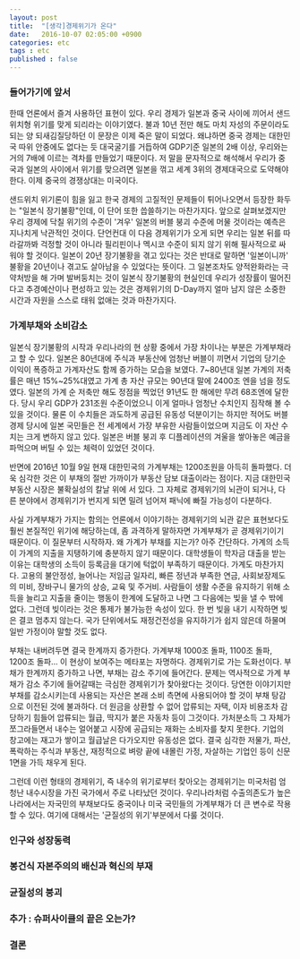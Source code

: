 ```yaml
---
layout: post
title:  "[생각]경제위기가 온다"
date:   2016-10-07 02:05:00 +0900
categories: etc
tags : etc
published : false
---
```

### 들어가기에 앞서

한때 언론에서 즐겨 사용하던 표현이 있다. 우리 경제가 일본과 중국 사이에 끼어서 샌드위치형 위기를 맞게 되리라는 이야기였다. 불과 10년 전만 해도 마치 자성의 주문이라도 되는 양 되새김질당하던 이 문장은 이제 죽은 말이 되었다. 왜냐하면 중국 경제는 대한민국 따위 안중에도 없다는 듯 대국굴기를 거듭하여 GDP기준 일본의 2배 이상, 우리와는 거의 7배에 이르는 격차를 만들었기 때문이다. 저 말을 문자적으로 해석해서 우리가 중국과 일본의 사이에서 위기를 맞으려면 일본을 꺾고 세계 3위의 경제대국으로 도약해야 한다. 이제 중국의 경쟁상대는 미국이다.

샌드위치 위기론이 힘을 잃고 한국 경제의 고질적인 문제들이 튀어나오면서 등장한 화두는 "일본식 장기불황"인데, 이 단어 또한 씁쓸하기는 마찬가지다. 앞으로 살펴보겠지만 우리 경제에 닥칠 위기의 수준이 '겨우' 일본의 버블 붕괴 수준에 머물 것이라는 예측은 지나치게 낙관적인 것이다. 단언컨대 이 다음 경제위기가 오게 되면 우리는 일본 뒤를 따라갈까봐 걱정할 것이 아니라 필리핀이나 멕시코 수준이 되지 않기 위해 필사적으로 싸워야 할 것이다. 일본이 20년 장기불황을 겪고 있다는 것은 반대로 말하면 '일본이니까' 불황을 20년이나 겪고도 살아남을 수 있었다는 뜻이다. 그 일본조차도 양적완화라는 극약처방을 해 가며 발버둥치는 것이 일본식 장기불황의 현실인데 우리가 성장률이 떨어진다고 추경예산이나 편성하고 있는 것은 경제위기의 D-Day까지 얼마 남지 않은 소중한 시간과 자원을 스스로 태워 없애는 것과 마찬가지다.

### 가계부채와 소비감소

일본식 장기불황의 시작과 우리나라의 현 상황 중에서 가장 차이나는 부분은 가계부채라고 할 수 있다. 일본은 80년대에 주식과 부동산에 엄청난 버블이 끼면서 기업의 당기순이익이 폭증하고 가계자산도 함께 증가하는 모습을 보였다. 7~80년대 일본 가계의 저축률은 매년 15%~25%대였고 가계 총 자산 규모는 90년대 말에 2400조 엔을 넘을 정도였다. 일본의 가계 순 저축만 해도 정점을 찍었던 91년도 한 해에만 무려 68조엔에 달한다. 당시 우리 GDP가 231조원 수준이었으니 이게 얼마나 엄청난 수치인지 짐작해 볼 수 있을 것이다. 물론 이 수치들은 과도하게 공급된 유동성 덕분이기는 하지만 적어도 버블경제 당시에 일본 국민들은 전 세계에서 가장 부유한 사람들이었으며 지금도 이 자산 수치는 크게 변하지 않고 있다. 일본은 버블 붕괴 후 디플레이션의 겨울을 쌓아놓은 예금을 파먹으며 버틸 수 있는 체력이 있었던 것이다.

반면에 2016년 10월 9일 현재 대한민국의 가계부채는 1200조원을 아득히 돌파했다. 더욱 심각한 것은 이 부채의 절반 가까이가 부동산 담보 대출이라는 점이다. 지금 대한민국 부동산 시장은 불확실성의 칼날 위에 서 있다. 그 자체로 경제위기의 뇌관이 되거나, 다른 분야에서 경제위기가 번지게 되면 밀려 넘어져 패닉에 빠질 가능성이 다분하다.  

사실 가계부채가 가지는 함의는 언론에서 이야기하는 경제위기의 뇌관 같은 표현보다도 훨씬 본질적인 위기에 해당하는데, 좀 과격하게 말하자면 가계부채가 곧 경제위기이기 때문이다. 이 질문부터 시작하자. 왜 가계가 부채를 지는가? 아주 간단하다. 가계의 소득이 가계의 지출을 지탱하기에 충분하지 않기 때문이다. 대학생들이 학자금 대출을 받는 이유는 대학생의 소득이 등록금을 대기에 턱없이 부족하기 때문이다. 가계도 마찬가지다. 고용의 불안정성, 늘어나는 저임금 일자리, 빠른 정년과 부족한 연금, 사회보장제도의 미비, 장바구니 물가의 상승, 교육 및 주거비. 사람들이 생활 수준을 유지하기 위해 소득을 늘리고 지출을 줄이는 행동이 한계에 도달하고 나면 그 다음에는 빚을 낼 수 밖에 없다. 그런데 빚이라는 것은 통제가 불가능한 속성이 있다. 한 번 빚을 내기 시작하면 빚은 결코 멈추지 않는다. 국가 단위에서도 재정건전성을 유지하기가 쉽지 않은데 하물며 일반 가정이야 말할 것도 없다.

부채는 내버려두면 결국 한계까지 증가한다. 가계부채 1000조 돌파, 1100조 돌파, 1200조 돌파... 이 현상이 보여주는 메타포는 자명하다. 경제위기로 가는 도화선이다. 부채가 한계까지 증가하고 나면, 부채는 감소 주기에 들어간다. 문제는 역사적으로 가계 부채가 감소 주기에 들어갈때는 극심한 경제위기가 찾아왔다는 것이다. 당연한 이야기지만 부채를 감소시키는데 사용되는 자산은 본래 소비 측면에 사용되어야 할 것이 부채 탕감으로 이전된 것에 불과하다. 더 원금을 상환할 수 없어 압류되는 자택, 이자 비용조차 감당하기 힘들어 압류되는 월급, 딱지가 붙은 자동차 등이 그것이다. 가처분소득 그 자체가 쪼그라들면서 내수는 얼어붙고 시장에 공급되는 재화는 소비자를 찾지 못한다. 기업의 창고에는 재고가 쌓이고 월급날은 다가오지만 유동성은 없다. 결국 심각한 저물가, 파산, 폭락하는 주식과 부동산, 재정적으로 벼랑 끝에 내몰린 가정, 자살하는 기업인 등이 신문 1면을 가득 채우게 된다.

그런데 이런 형태의 경제위기, 즉 내수의 위기로부터 찾아오는 경제위기는 미국처럼 엄청난 내수시장을 가진 국가에서 주로 나타났던 것이다. 우리나라처럼 수출의존도가 높은 나라에서는 자국민의 부채보다도 중국이나 미국 국민들의 가계부채가 더 큰 변수로 작용할 수 있다. 여기에 대해서는 '균질성의 위기'부분에서 다룰 것이다.

### 인구와 성장동력

### 봉건식 자본주의의 배신과 혁신의 부재

### 균질성의 붕괴

### 추가 : 슈퍼사이클의 끝은 오는가?

### 결론
